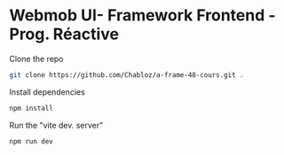 # Webmob UI- Framework Frontend - Prog. Réactive

Clone the repo

```sh
git clone https://github.com/Chabloz/a-frame-48-cours.git .
```

Install dependencies

```sh
npm install
```

Run the "vite dev. server"

```sh
npm run dev
```